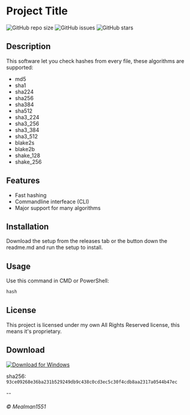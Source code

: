 # Project Title

![GitHub repo size](https://img.shields.io/github/repo-size/Mealman1551/Hash-Calk)
![GitHub issues](https://img.shields.io/github/issues/Mealman1551/Hash-Calk)
![GitHub stars](https://img.shields.io/github/stars/Mealman1551/Hash-Calk?style=social)
<!-- ![GitHub license](https://img.shields.io/github/license/Mealman1551/Hash-Calk) -->

## Description
This software let you check hashes from every file, these algorithms are supported:
- md5
- sha1
- sha224
- sha256
- sha384
- sha512
- sha3_224
- sha3_256
- sha3_384
- sha3_512
- blake2s
- blake2b
- shake_128
- shake_256

## Features
- Fast hashing
- Commandline interfeace (CLI)
- Major support for many algorithms

## Installation
Download the setup from the releases tab or the button down the readme.md and run the setup to install.

## Usage
Use this command in CMD or PowerShell:
```powershell
hash
```

## License
This project is licensed under my own All Rights Reserved license, this means it's proprietary.

## Download
[![Download for Windows](https://img.shields.io/badge/Download%20for-Windows-0078D6?style=for-the-badge&logo=windows)](https://github.com/Mealman1551/Hash-Calk/releases/latest)

sha256: `93ce09268e36ba231b529249db9c438c0cd3ec5c30f4cdb8aa2317a0544b47ec`

--

###### &copy; Mealman1551

